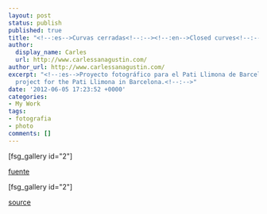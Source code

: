 ```yaml
---
layout: post
status: publish
published: true
title: "<!--:es-->Curvas cerradas<!--:--><!--:en-->Closed curves<!--:-->"
author:
  display_name: Carles
  url: http://www.carlessanagustin.com/
author_url: http://www.carlessanagustin.com/
excerpt: "<!--:es-->Proyecto fotográfico para el Pati Llimona de Barcelona.<!--:--><!--:en-->Photographic
  project for the Pati Llimona in Barcelona.<!--:-->"
date: '2012-06-05 17:23:52 +0000'
categories:
- My Work
tags:
- fotografia
- photo
comments: []
---
```

<p><!--:es-->[fsg_gallery id="2"]</p>
<p><a title="Curvas cerradas" href="http://www.flickr.com/photos/santopics/sets/72157631189446112/with/7836963384/" target="_blank">fuente</a><!--:--><!--:en--><!--wp_fromhtmlpreview_devfmt-->
<p><!--wp_fromhtmlpreview_devfmt--></p>
<p><!--wp_fromhtmlpreview_devfmt--></p>
<p><!--wp_fromhtmlpreview_devfmt--></p>
<p>[fsg_gallery id="2"]</p>
<p><a title="Curvas cerradas" href="http://www.flickr.com/photos/santopics/sets/72157631189446112/with/7836963384/" target="_blank">source</a></p></p>
<p><!--:--></p>
